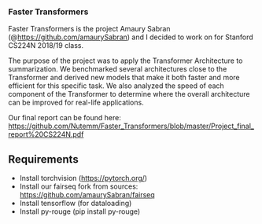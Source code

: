 ### Faster Transformers

Faster Transformers is the project Amaury Sabran (@https://github.com/amaurySabran) and I decided to work on for Stanford CS224N 2018/19 class.

The purpose of the project was to apply the Transformer Architecture to summarization. We benchmarked several architectures close to the Transformer and derived new models that make it both faster and more efficient for this specific task.
We also analyzed the speed of each component of the Transformer to determine where the overall architecture can be improved for real-life applications.

Our final report can be found here: https://github.com/Nutemm/Faster_Transformers/blob/master/Project_final_report%20CS224N.pdf

## Requirements

* Install torchvision (https://pytorch.org/)
* Install our fairseq fork from sources: https://github.com/amaurySabran/fairseq
* Install tensorflow (for dataloading)
* Install py-rouge (pip install py-rouge)
